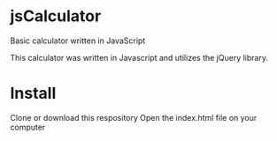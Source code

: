 # jsCalculator
Basic calculator written in JavaScript

This calculator was written in Javascript and utilizes the jQuery library.
# Install
Clone or download this respository 
Open the index.html file on your computer
